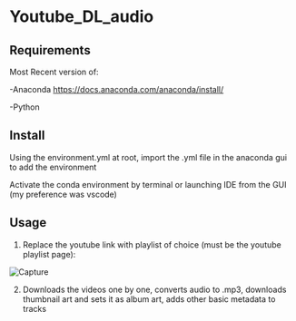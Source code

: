 # Youtube_DL_audio

## Requirements

Most Recent version of:

-Anaconda https://docs.anaconda.com/anaconda/install/

-Python 

## Install

Using the environment.yml at root, import the .yml file in the anaconda gui to add the environment

Activate the conda environment by terminal or launching IDE from the GUI (my preference was vscode)

## Usage

1. Replace the youtube link with playlist of choice (must be the youtube playlist page):


![Capture](https://user-images.githubusercontent.com/61327177/108755945-84ebc280-750d-11eb-9a3c-e96ea5b02901.PNG)


2. Downloads the videos one by one, converts audio to .mp3, downloads thumbnail art and sets it as album art, adds other basic metadata to tracks
